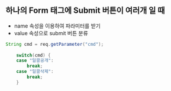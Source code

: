 ## 하나의 Form 태그에 Submit 버튼이 여러개 일 때

- name 속성을 이용하여 파라미터를 받기
- value 속성으로 submit 버튼 분류

```java
String cmd = req.getParameter("cmd");
		
	switch(cmd) {
	case "일괄공개":
		break;
	case "일괄삭제":
		break;
	}
```